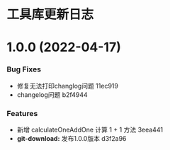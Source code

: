 # 工具库更新日志

# 1.0.0 (2022-04-17)


### Bug Fixes

* 修复无法打印changlog问题 11ec919
* changelog问题 b2f4944


### Features

* 新增 calculateOneAddOne 计算 1 + 1 方法 3eea441
* **git-download:** 发布1.0.0版本 d3f2a96



